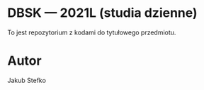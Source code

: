 # DBSK — 2021L (studia dzienne)

To jest repozytorium z kodami do tytułowego przedmiotu.

# Autor

Jakub Stefko
